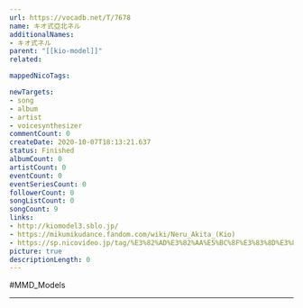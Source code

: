 ```yaml
---
url: https://vocadb.net/T/7678
name: キオ式亞北ネル
additionalNames: 
- キオ式ネル
parent: "[[kio-model]]"
related:

mappedNicoTags:

newTargets:
- song
- album
- artist
- voicesynthesizer
commentCount: 0
createDate: 2020-10-07T18:13:21.637
status: Finished
albumCount: 0
artistCount: 0
eventCount: 0
eventSeriesCount: 0
followerCount: 0
songListCount: 0
songCount: 9
links: 
- http://kiomodel3.sblo.jp/
- https://mikumikudance.fandom.com/wiki/Neru_Akita_(Kio)
- https://sp.nicovideo.jp/tag/%E3%82%AD%E3%82%AA%E5%BC%8F%E3%83%8D%E3%83%AB?sort=h&order=d&f_range=0&l_range=0&genre=
picture: true
descriptionLength: 0
---
```


#MMD_Models



---

